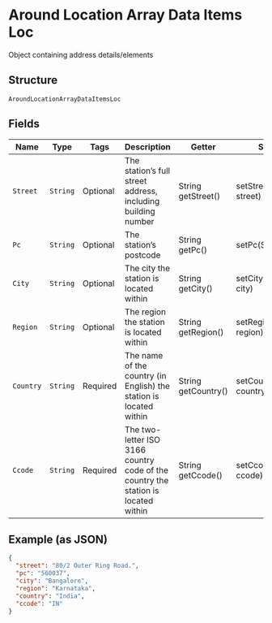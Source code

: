 
# Around Location Array Data Items Loc

Object containing address details/elements

## Structure

`AroundLocationArrayDataItemsLoc`

## Fields

| Name | Type | Tags | Description | Getter | Setter |
|  --- | --- | --- | --- | --- | --- |
| `Street` | `String` | Optional | The station’s full street address, including building number | String getStreet() | setStreet(String street) |
| `Pc` | `String` | Optional | The station’s postcode | String getPc() | setPc(String pc) |
| `City` | `String` | Optional | The city the station is located within | String getCity() | setCity(String city) |
| `Region` | `String` | Optional | The region the station is located within | String getRegion() | setRegion(String region) |
| `Country` | `String` | Required | The name of the country (in English) the station is located within | String getCountry() | setCountry(String country) |
| `Ccode` | `String` | Required | The two-letter ISO 3166 country code of the country the station is located within | String getCcode() | setCcode(String ccode) |

## Example (as JSON)

```json
{
  "street": "80/2 Outer Ring Road.",
  "pc": "560037",
  "city": "Bangalore",
  "region": "Karnataka",
  "country": "India",
  "ccode": "IN"
}
```

